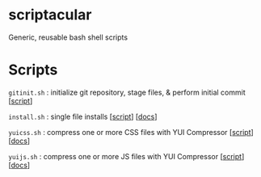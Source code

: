 scriptacular
============

Generic, reusable bash shell scripts

# Scripts
`gitinit.sh` : initialize git repository, stage files, & perform initial commit [[script](http://github.com/chrissimpkins/scriptacular/blob/master/version-control/gitinit.sh)]

`install.sh` : single file installs [[script](https://github.com/chrissimpkins/scriptacular/blob/master/install/install.sh)] [[docs](http://sweetme.at/2013/09/17/a-generic-reusable-install-shell-script-that-you-can-modify-for-your-projects/)]

`yuicss.sh` : compress one or more CSS files with YUI Compressor [[script](https://github.com/chrissimpkins/scriptacular/blob/master/compress/yuicss.sh)] [[docs](http://sweetme.at/2013/09/24/compress-an-entire-directory-of-css-files/)]

`yuijs.sh` : compress one or more JS files with YUI Compressor [[script](https://github.com/chrissimpkins/scriptacular/blob/master/compress/yuijs.sh)] [[docs](http://sweetme.at/2013/09/19/compress-and-obfuscate-your-javascript-with-this-yui-compressor-script/)]
